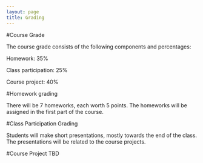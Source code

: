 ```yaml
---
layout: page
title: Grading
---
```


#Course Grade

The course grade consists of the following components and percentages:

Homework: 35%

Class participation: 25%

Course project: 40%

#Homework grading

There will be 7 homeworks, each worth 5 points.
The homeworks will be assigned in the first part of the course.

#Class Participation Grading

Students will make short presentations, mostly towards the end of the class.
The presentations will be related to the course projects.

#Course Project
TBD
